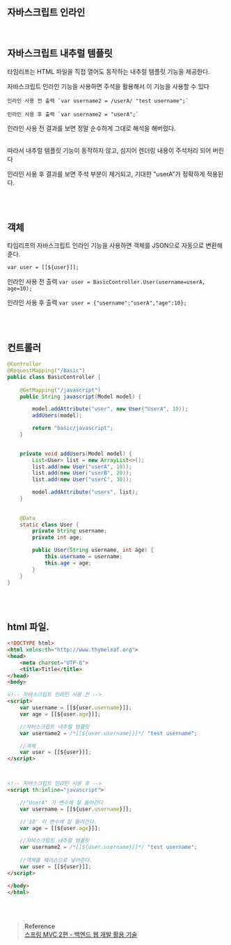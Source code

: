 ## 자바스크립트 인라인

<br/>

## 자바스크립트 내추럴 템플릿

타임리프는 HTML 파일을 직접 열어도 동작하는 내추럴 템플릿 기능을 제공한다. 

자바스크립트 인라인 기능을 사용하면 주석을 활용해서 이 기능을 사용할 수 있다

```
인라인 사용 전 출력 `var username2 = /userA/ "test username";`

인라인 사용 후 출력 `var username2 = "userA";`
```

인라인 사용 전 결과를 보면 정말 순수하게 그대로 해석을 해버렸다. 

<br/>따라서 내추럴 템플릿 기능이 동작하지 않고, 심지어 렌더링 내용이 주석처리 되어 버린다

인라인 사용 후 결과를 보면 주석 부분이 제거되고, 기대한 "userA"가 정확하게 적용된다.

<br/><br/>

## 객체

타임리프의 자바스크립트 인라인 기능을 사용하면 객체를 JSON으로 자동으로 변환해준다.



```html
var user = [[${user}]];
```

인라인 사용 전 출력 `var user = BasicController.User(username=userA, age=10);`

인라인 사용 후 출력 `var user = {"username":"userA","age":10};`

<br/><br/>

## 컨트롤러

```java
@Controller
@RequestMapping("/basic")
public class BasicController {
    
    @GetMapping("/javascript")
    public String javascript(Model model) {

        model.addAttribute("user", new User("UserA", 10));
        addUsers(model);

        return "basic/javascript";
    }

    
    private void addUsers(Model model) {
        List<User> list = new ArrayList<>();
        list.add(new User("userA", 10));
        list.add(new User("userB", 20));
        list.add(new User("userC", 30));

        model.addAttribute("users", list);
    }
    
    
    @Data
    static class User {
        private String username;
        private int age;

        public User(String username, int age) {
            this.username = username;
            this.age = age;
        }
    }
}
```

<br/>
<br/> 

## html 파일.



```html
<!DOCTYPE html>
<html xmlns:th="http://www.thymeleaf.org">
<head>
    <meta charset="UTF-8">
    <title>Title</title>
</head>
<body>

<!-- 자바스크립트 인라인 사용 전 -->
<script>
    var username = [[${user.username}]];
    var age = [[${user.age}]];

    //자바스크립트 내추럴 템플릿
    var username2 = /*[[${user.username}]]*/ "test username";

    //객체
    var user = [[${user}]];
</script>



<!-- 자바스크립트 인라인 사용 후 -->
<script th:inline="javascript">

    //"UserA" 가 변수에 잘 들어간다
    var username = [[${user.username}]];

    //'10' 이 변수에 잘 들어간다.
    var age = [[${user.age}]];

    //자바스크립트 내추럴 템플릿
    var username2 = /*[[${user.username}]]*/ "test username";
    
    //객체를 제이슨으로 넣어준다.
    var user = [[${user}]];
</script>

</body>
</html>
```


<br/><br/>


>**Reference** <br/>[스프링 MVC 2편 - 백엔드 웹 개발 활용 기술](https://www.inflearn.com/course/%EC%8A%A4%ED%94%84%EB%A7%81-mvc-2)